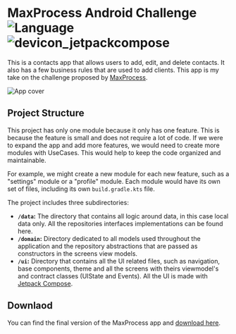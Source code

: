 # MaxProcess Android Challenge ![Language](https://img.shields.io/github/languages/top/cortinico/kotlin-android-template?color=blue&logo=kotlin) ![devicon_jetpackcompose](https://github.com/guiBrisson/MaxProcess/assets/54915600/cd2ba9bd-daf4-4d7e-bf46-acf78c8fe561)<svg width="20" height="20" viewBox="0 0 20 20" fill="none" xmlns="http://www.w3.org/2000/svg">
<path d="M6.4416 11.9966C6.40569 11.9342 6.38084 11.866 6.36816 11.795C6.38223 11.8657 6.40723 11.9336 6.4416 11.9966ZM6.53191 12.108C6.5666 12.1424 6.60566 12.1722 6.64895 12.1936C6.6057 12.1715 6.56629 12.1426 6.53223 12.108H6.53191Z" fill="#083042"/>
<path d="M10.0535 15.9324H10.0316C9.81247 15.9333 9.59669 15.8787 9.4044 15.7736L5.00096 13.3127C4.74111 13.1671 4.58127 12.8971 4.58127 12.6054V7.59817C4.58127 7.38364 4.62018 7.17785 4.71096 6.99785L1.26783 5.0816C1.12518 5.3816 1.05174 5.72035 1.05596 6.07629V14.3461C1.05856 14.5853 1.12436 14.8195 1.24669 15.0251C1.36902 15.2306 1.54353 15.4001 1.75252 15.5164L9.01518 19.5808C9.33549 19.7608 9.6944 19.8466 10.0491 19.8466V19.8424C10.0577 19.3236 10.0535 17.2441 10.0535 15.9324Z" fill="#083042"/>
<path d="M13.5094 7.90628L13.4833 7.86784C13.4617 7.83784 13.4403 7.81206 13.4188 7.78222C13.4403 7.80784 13.4617 7.838 13.4833 7.86784C13.4939 7.87933 13.5027 7.89218 13.5094 7.90628ZM9.8847 5.90003C9.90658 5.90003 9.92392 5.89581 9.94564 5.89581C9.92392 5.90003 9.9022 5.90003 9.8847 5.90003Z" fill="#3DDB85"/>
<path d="M4.70657 6.9933C4.80309 6.79323 4.95668 6.62621 5.14798 6.5133L9.29173 4.09096C9.48155 3.97949 9.69725 3.91965 9.91737 3.9174C10.1375 3.91516 10.3544 3.97057 10.5464 4.07814L14.7336 6.4233C14.9215 6.5282 15.0828 6.67483 15.2052 6.85189L18.5922 4.85002C18.3908 4.55996 18.126 4.31952 17.818 4.14689L10.9009 0.275644C10.5843 0.0987381 10.227 0.00764827 9.86427 0.0114031C9.50159 0.0151578 9.14619 0.113627 8.83329 0.297051L1.99454 4.29252C1.67887 4.47691 1.42573 4.75171 1.26782 5.08143L4.70657 6.9933Z" fill="#3DDC84"/>
<path d="M6.44958 7.95812C6.45833 7.94093 6.46692 7.92374 6.47583 7.91124C6.46692 7.92827 6.45849 7.94093 6.44958 7.95812Z" fill="#3DDB85"/>
<path d="M18.5878 4.85004L15.2008 6.85191C15.3305 7.04051 15.4085 7.26332 15.4125 7.49082V12.258C15.4152 12.4764 15.3597 12.6915 15.2518 12.8813C15.1439 13.0711 14.9874 13.2289 14.7985 13.3383L10.6544 15.761C10.4714 15.8675 10.2646 15.9265 10.053 15.9324C10.0575 17.24 10.0575 19.3194 10.0488 19.8382V19.8424C10.412 19.8384 10.7681 19.7409 11.0827 19.5593L17.9216 15.5594C18.5575 15.1864 18.9469 14.5089 18.9381 13.7758V5.90894C18.9338 5.52738 18.8041 5.16301 18.5878 4.85004Z" fill="#4285F4"/>
<path d="M13.588 11.748C13.5836 11.7567 13.5836 11.7653 13.5792 11.7742C13.5841 11.7662 13.5871 11.7573 13.588 11.748ZM13.5445 7.9625C13.5356 7.94094 13.5227 7.92375 13.5097 7.90234C13.5227 7.92375 13.5358 7.94531 13.5445 7.9625ZM10.4386 13.84L13.2156 12.2153L10.4386 13.8403V13.84ZM13.5531 11.8466C13.5444 11.8681 13.5314 11.8895 13.5225 11.9111C13.5314 11.8853 13.54 11.8638 13.5531 11.8466Z" fill="#4285F4"/>
<path d="M6.4372 7.99659C6.40195 8.07988 6.38006 8.1682 6.37236 8.25831C6.36798 8.29238 6.36798 8.32675 6.36798 8.3655V11.7222C6.36798 11.7478 6.36798 11.7694 6.37236 11.7952C6.38111 11.8678 6.40704 11.9366 6.44579 11.9968C6.47189 12.0396 6.50204 12.0736 6.53251 12.108C6.5672 12.1424 6.60595 12.1722 6.64907 12.1939L9.59939 13.8444C9.72776 13.9153 9.87213 13.9521 10.0188 13.9514H10.0492C10.1868 13.9468 10.3208 13.907 10.4386 13.8358L13.2156 12.211C13.233 12.2024 13.2459 12.1894 13.2633 12.181C13.2936 12.1596 13.3239 12.138 13.3499 12.1122C13.3906 12.0753 13.428 12.0353 13.4622 11.9922C13.4838 11.9622 13.5055 11.9324 13.5228 11.9022C13.5356 11.881 13.5445 11.8594 13.553 11.8378C13.5617 11.8168 13.5749 11.7908 13.5834 11.7652C13.5877 11.7564 13.5877 11.7478 13.592 11.7394C13.6182 11.6562 13.6314 11.5693 13.6309 11.4821V8.28816C13.6309 8.22831 13.6222 8.17253 13.6094 8.11691C13.6008 8.07816 13.5875 8.04378 13.5747 8.00941L13.5488 7.95816C13.5402 7.93659 13.5269 7.91956 13.5141 7.898L13.4881 7.85956C13.4666 7.82941 13.4449 7.80378 13.4233 7.77378C13.3528 7.69166 13.2677 7.62331 13.1724 7.57222L10.3652 5.99909C10.3168 5.97173 10.2661 5.94872 10.2136 5.93034C10.1432 5.90909 10.0706 5.89619 9.9972 5.89191H9.94095C9.91954 5.89191 9.9022 5.89191 9.88064 5.89597C9.83094 5.90042 9.7817 5.90905 9.73345 5.92175C9.72486 5.92597 9.71626 5.92597 9.70751 5.9305C9.64267 5.94769 9.58204 5.97753 9.52142 6.01175L6.74439 7.63675C6.66379 7.68411 6.5932 7.74674 6.53657 7.82113C6.51517 7.85113 6.49345 7.88113 6.47611 7.91113C6.46751 7.92831 6.45892 7.94113 6.45017 7.95831L6.4372 7.99659Z" fill="#D6F0FF"/>
<path d="M10.0488 13.9513H10.0185C9.87175 13.9521 9.72726 13.9153 9.59879 13.8444L6.64879 12.1938C6.60638 12.1702 6.56712 12.1414 6.53191 12.108C6.49808 12.075 6.46895 12.0374 6.44535 11.9964C6.40944 11.934 6.38459 11.8658 6.37191 11.7949C6.36738 11.7694 6.36738 11.7478 6.36738 11.7222V8.36519C6.36738 8.33097 6.36738 8.29253 6.37191 8.258C6.38019 8.16816 6.40191 8.07988 6.43676 7.99644L5.64066 7.51222L4.70629 6.99347C4.61972 7.17347 4.5766 7.37909 4.5766 7.59363V12.601C4.57915 12.7452 4.61917 12.8862 4.69272 13.0102C4.76628 13.1343 4.87084 13.2371 4.99613 13.3085L9.39566 15.7735C9.58717 15.8805 9.80348 15.9353 10.0228 15.9322H10.0447C10.0447 15.2933 10.0402 14.8389 10.0402 14.8389L10.0488 13.9513Z" fill="#083042"/>
<path d="M10.0488 13.9513H10.0185C9.87175 13.9521 9.72726 13.9153 9.59879 13.8444L6.64879 12.1938C6.60638 12.1702 6.56712 12.1414 6.53191 12.108C6.49808 12.075 6.46895 12.0374 6.44535 11.9964C6.40944 11.934 6.38459 11.8658 6.37191 11.7949C6.36738 11.7694 6.36738 11.7478 6.36738 11.7222V8.36519C6.36738 8.33097 6.36738 8.29253 6.37191 8.258C6.38019 8.16816 6.40191 8.07988 6.43676 7.99644L5.64066 7.51222L4.70629 6.99347C4.61972 7.17347 4.5766 7.37909 4.5766 7.59363V12.601C4.57915 12.7452 4.61917 12.8862 4.69272 13.0102C4.76628 13.1343 4.87084 13.2371 4.99613 13.3085L9.39566 15.7735C9.58717 15.8805 9.80348 15.9353 10.0228 15.9322H10.0447C10.0447 15.2933 10.0402 14.8389 10.0402 14.8389L10.0488 13.9513Z" fill="#041619"/>
<path d="M14.7291 6.42329L10.5417 4.07798C10.3497 3.97046 10.1328 3.91509 9.91276 3.91736C9.69267 3.91964 9.47701 3.97948 9.28722 4.09095L5.14347 6.51345C4.95118 6.62525 4.79724 6.79264 4.7019 6.99361L5.64097 7.51236L6.43675 7.99658L6.44956 7.95814C6.45831 7.94079 6.4669 7.92376 6.4755 7.91095C6.49284 7.88095 6.51456 7.85095 6.53612 7.82095C6.59237 7.74798 6.66159 7.68814 6.74394 7.63658L9.52081 6.01157C9.58019 5.97824 9.64222 5.95116 9.7069 5.93032C9.71565 5.92611 9.72425 5.92611 9.73284 5.92157C9.78107 5.90845 9.83008 5.89991 9.87987 5.89595C9.90144 5.89595 9.91878 5.89158 9.9405 5.89158H9.99675C10.07 5.89626 10.1425 5.90892 10.213 5.93001C10.2663 5.94689 10.3168 5.96986 10.3644 5.99892L13.1716 7.57236C13.2663 7.6245 13.3513 7.69264 13.4228 7.77376C13.4442 7.79939 13.4661 7.82954 13.4875 7.85939L13.5136 7.89783L14.2316 7.4222L15.2049 6.84345C15.0794 6.67611 14.9194 6.52611 14.7291 6.42329Z" fill="#3DDB85"/>
<path d="M14.7291 6.42329L10.5417 4.07798C10.3497 3.97046 10.1328 3.91509 9.91276 3.91736C9.69267 3.91964 9.47701 3.97948 9.28722 4.09095L5.14347 6.51345C4.95118 6.62525 4.79724 6.79264 4.7019 6.99361L5.64097 7.51236L6.43675 7.99658L6.44956 7.95814C6.45831 7.94079 6.4669 7.92376 6.4755 7.91095C6.49284 7.88095 6.51456 7.85095 6.53612 7.82095C6.59237 7.74798 6.66159 7.68814 6.74394 7.63658L9.52081 6.01157C9.58019 5.97824 9.64222 5.95116 9.7069 5.93032C9.71565 5.92611 9.72425 5.92611 9.73284 5.92157C9.78107 5.90845 9.83008 5.89991 9.87987 5.89595C9.90144 5.89595 9.91878 5.89158 9.9405 5.89158H9.99675C10.07 5.89626 10.1425 5.90892 10.213 5.93001C10.2663 5.94689 10.3168 5.96986 10.3644 5.99892L13.1716 7.57236C13.2663 7.6245 13.3513 7.69264 13.4228 7.77376C13.4442 7.79939 13.4661 7.82954 13.4875 7.85939L13.5136 7.89783L14.2316 7.4222L15.2049 6.84345C15.0794 6.67611 14.9194 6.52611 14.7291 6.42329Z" fill="#37BF6E"/>
<path d="M13.5094 7.9066C13.5223 7.92785 13.5311 7.94504 13.5439 7.9666L13.57 8.01801C13.6063 8.10644 13.6254 8.201 13.6262 8.2966V11.4907C13.6266 11.5779 13.6134 11.6647 13.5872 11.7479C13.583 11.7563 13.583 11.765 13.5786 11.7735C13.5704 11.7986 13.5603 11.823 13.5484 11.8466C13.5395 11.8677 13.5266 11.8893 13.518 11.9107C13.5008 11.9408 13.4791 11.9707 13.4573 12.0008C13.4235 12.044 13.3859 12.0841 13.345 12.1207C13.3191 12.1464 13.2887 12.1679 13.2584 12.1894C13.2411 12.1979 13.2283 12.2108 13.2109 12.2194L10.4337 13.8441C10.3143 13.9115 10.1812 13.9511 10.0444 13.96V14.8474C10.0444 14.8474 10.0444 15.3019 10.0487 15.9407C10.2607 15.9368 10.468 15.8777 10.6502 15.7693L14.7939 13.3468C15.1791 13.1197 15.4127 12.708 15.4083 12.2666V7.49926C15.4041 7.2677 15.3262 7.04895 15.1966 6.86035L14.223 7.43926L13.5094 7.9066Z" fill="#4285F4"/>
<path d="M13.5094 7.9066C13.5223 7.92785 13.5311 7.94504 13.5439 7.9666L13.57 8.01801C13.6063 8.10644 13.6254 8.201 13.6262 8.2966V11.4907C13.6266 11.5779 13.6134 11.6647 13.5872 11.7479C13.583 11.7563 13.583 11.765 13.5786 11.7735C13.5704 11.7986 13.5603 11.823 13.5484 11.8466C13.5395 11.8677 13.5266 11.8893 13.518 11.9107C13.5008 11.9408 13.4791 11.9707 13.4573 12.0008C13.4235 12.044 13.3859 12.0841 13.345 12.1207C13.3191 12.1464 13.2887 12.1679 13.2584 12.1894C13.2411 12.1979 13.2283 12.2108 13.2109 12.2194L10.4337 13.8441C10.3143 13.9115 10.1812 13.9511 10.0444 13.96V14.8474C10.0444 14.8474 10.0444 15.3019 10.0487 15.9407C10.2607 15.9368 10.468 15.8777 10.6502 15.7693L14.7939 13.3468C15.1791 13.1197 15.4127 12.708 15.4083 12.2666V7.49926C15.4041 7.2677 15.3262 7.04895 15.1966 6.86035L14.223 7.43926L13.5094 7.9066Z" fill="#3870B2"/>
<path d="M9.71172 5.93469C9.64672 5.95188 9.5861 5.98188 9.52578 6.01594L6.7486 7.64094L9.52547 6.01626C9.5832 5.98032 9.64583 5.95296 9.71141 5.93501L9.71172 5.93469Z" fill="#D6F0FF"/>
<path opacity="0.1" d="M9.71172 5.93469C9.64672 5.95188 9.5861 5.98188 9.52578 6.01594L6.7486 7.64094L9.52547 6.01626C9.5832 5.98032 9.64583 5.95296 9.71141 5.93501L9.71172 5.93469Z" fill="black"/>
<path d="M13.57 8.01392C13.5833 8.04893 13.5948 8.0846 13.6044 8.12079C13.5958 8.08657 13.5825 8.05235 13.5697 8.01392H13.57Z" fill="#D6F0FF"/>
<path opacity="0.1" d="M13.57 8.01392C13.5833 8.04893 13.5948 8.0846 13.6044 8.12079C13.5958 8.08657 13.5825 8.05235 13.5697 8.01392H13.57Z" fill="black"/>
</svg>


This is a contacts app that allows users to add, edit, and delete contacts. It also has a few business rules that
are used to add clients. This app is my take on the challenge proposed by [MaxProcess](https://www.maxprocess.com.br/index.php/pt/).

<img src=https://github.com/guiBrisson/MaxProcess/assets/54915600/6cbe5b72-ec50-400e-94ca-444d55f3526a alt="App cover">


## Project Structure
This project has only one module because it only has one feature. This is because the feature is small and does
not require a lot of code. If we were to expand the app and add more features, we would need to create more modules 
with UseCases. This would help to keep the code organized and maintainable.

For example, we might create a new module for each new feature, such as a "settings" module or a "profile"
module. Each module would have its own set of files, including its own `build.gradle.kts` file.

The project includes three subdirectories:

- **`/data`:** The directory that contains all logic around data, in this case local data only. All the repositories
  interfaces implementations can be found here.
- **`/domain`:** Directory dedicated to all models used throughout the application and the repository abstractions that
  are passed as constructors in the screens view models.
- **`/ui`:** Directory that contains all the UI related files, such as navigation, base components, theme and all the
  screens with theirs viewmodel's and contract classes (UIState and Events). All the UI is made with [Jetpack Compose](https://developer.android.com/develop/ui/compose?hl=pt-br).


## Downlaod
You can find the final version of the MaxProcess app and [download here](https://github.com/guiBrisson/maxprocess/releases/latest).
  
  

